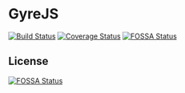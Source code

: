 GyreJS
======
[![Build Status](https://travis-ci.org/WRidder/GyreJS.svg?branch=master)](https://travis-ci.org/WRidder/GyreJS) [![Coverage Status](https://coveralls.io/repos/github/WRidder/GyreJS/badge.svg?branch=master)](https://coveralls.io/github/WRidder/GyreJS?branch=master) [![FOSSA Status](https://app.fossa.io/api/projects/git%2Bgithub.com%2FWRidder%2FGyreJS.svg?type=shield)](https://app.fossa.io/projects/git%2Bgithub.com%2FWRidder%2FGyreJS?ref=badge_shield) 

## License
[![FOSSA Status](https://app.fossa.io/api/projects/git%2Bgithub.com%2FWRidder%2FGyreJS.svg?type=large)](https://app.fossa.io/projects/git%2Bgithub.com%2FWRidder%2FGyreJS?ref=badge_large)
